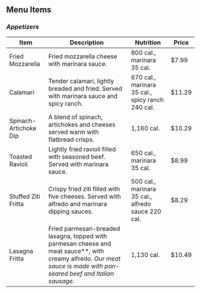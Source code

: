 ## Menu Items

### *Appetizers*
| Item                  | Description                                                                                                                                                           | Nutrition                                          | Price  |
|-----------------------|-----------------------------------------------------------------------------------------------------------------------------------------------------------------------|----------------------------------------------------|--------|
| Fried Mozzarella      | Fried mozzarella cheese with marinara sauce.                                                                                                                          | 800 cal., marinara 35 cal.                         | $7.99  |
| Calamari              | Tender calamari, lightly breaded and fried. Served with marinara sauce and spicy ranch.                                                                               | 670 cal., marinara 35 cal., spicy ranch 240 cal.   | $11.29 |
| Spinach-Artichoke Dip | A blend of spinach, artichokes and cheeses served warm with flatbread crisps.                                                                                         | 1,160 cal.                                         | $10.29 |
| Toasted Ravioli       | Lightly fried ravioli filled with seasoned beef. Served with marinara sauce.                                                                                          | 650 cal., marinara 35 cal.                         | $8.99  |
| Stuffed Ziti Fritta   | Crispy fried ziti filled with five cheeses. Served with alfredo and marinara dipping sauces.                                                                          | 500 cal., marinara 35 cal., alfredo sauce 220 cal. | $8.29  |
| Lasagna Fritta        | Fried parmesan-breaded lasagna, topped with parmesan cheese and meat sauce**, with creamy alfredo. *Our meat sauce is made with pan-seared beef and Italian sausage.* | 1,130 cal.                                         | $10.49 |

